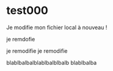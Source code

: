# test000


Je modifie mon fichier local à nouveau !


je remdofie

je remodifie 
je remodifie

blablbalbalblablbalblbalb
blablbalba

 
